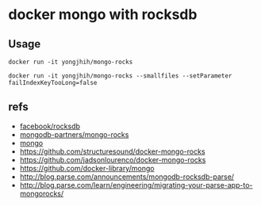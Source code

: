 # docker mongo with rocksdb

## Usage

```
docker run -it yongjhih/mongo-rocks
```

```
docker run -it yongjhih/mongo-rocks --smallfiles --setParameter failIndexKeyTooLong=false
```

## refs

* [facebook/rocksdb](https://github.com/facebook/rocksdb)
* [mongodb-partners/mongo-rocks](https://github.com/mongodb-partners/mongo-rocks)
* [mongo](https://github.com/mongodb/mongo)
* https://github.com/structuresound/docker-mongo-rocks
* https://github.com/jadsonlourenco/docker-mongo-rocks
* https://github.com/docker-library/mongo
* http://blog.parse.com/announcements/mongodb-rocksdb-parse/
* http://blog.parse.com/learn/engineering/migrating-your-parse-app-to-mongorocks/
